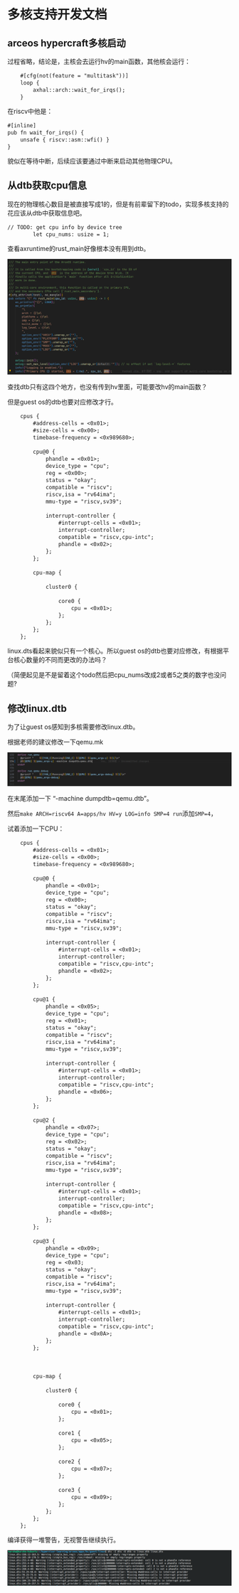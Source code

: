 # 多核支持开发文档

## arceos hypercraft多核启动

过程省略，结论是，主核会去运行hv的main函数，其他核会运行：

```
    #[cfg(not(feature = "multitask"))]
    loop {
        axhal::arch::wait_for_irqs();
    }
```

在riscv中他是：

```
#[inline]
pub fn wait_for_irqs() {
    unsafe { riscv::asm::wfi() }
}

```

貌似在等待中断，后续应该要通过中断来启动其他物理CPU。



## 从dtb获取cpu信息

现在的物理核心数目是被直接写成1的，但是有前辈留下的todo，实现多核支持的花应该从dtb中获取信息吧。

```
// TODO: get cpu info by device tree
        let cpu_nums: usize = 1;
```

查看axruntime的rust_main好像根本没有用到dtb。

![](./pictures/m-1.png)

查找dtb只有这四个地方，也没有传到hv里面，可能要改hv的main函数？

但是guest os的dtb也要对应修改才行。

```
	cpus {
		#address-cells = <0x01>;
		#size-cells = <0x00>;
		timebase-frequency = <0x989680>;

		cpu@0 {
			phandle = <0x01>;
			device_type = "cpu";
			reg = <0x00>;
			status = "okay";
			compatible = "riscv";
			riscv,isa = "rv64ima";
			mmu-type = "riscv,sv39";

			interrupt-controller {
				#interrupt-cells = <0x01>;
				interrupt-controller;
				compatible = "riscv,cpu-intc";
				phandle = <0x02>;
			};
		};

		cpu-map {

			cluster0 {

				core0 {
					cpu = <0x01>;
				};
			};
		};
	};

```

linux.dts看起来貌似只有一个核心。所以guest os的dtb也要对应修改，有根据平台核心数量的不同而更改的办法吗？

（简便起见是不是留着这个todo然后把cpu_nums改成2或者5之类的数字也没问题?



## 修改linux.dtb

为了让guest os感知到多核需要修改linux.dtb。

根据老师的建议修改一下qemu.mk

![](./pictures/m-2.png)

在末尾添加一下 “-machine dumpdtb=qemu.dtb”。

然后`make ARCH=riscv64 A=apps/hv HV=y LOG=info SMP=4 run`添加`SMP=4`，

试着添加一下CPU：

```
	cpus {
		#address-cells = <0x01>;
		#size-cells = <0x00>;
		timebase-frequency = <0x989680>;

		cpu@0 {
			phandle = <0x01>;
			device_type = "cpu";
			reg = <0x00>;
			status = "okay";
			compatible = "riscv";
			riscv,isa = "rv64ima";
			mmu-type = "riscv,sv39";

			interrupt-controller {
				#interrupt-cells = <0x01>;
				interrupt-controller;
				compatible = "riscv,cpu-intc";
				phandle = <0x02>;
			};
		};

		cpu@1 {
			phandle = <0x05>;
			device_type = "cpu";
			reg = <0x01>;
			status = "okay";
			compatible = "riscv";
			riscv,isa = "rv64ima";
			mmu-type = "riscv,sv39";

			interrupt-controller {
				#interrupt-cells = <0x01>;
				interrupt-controller;
				compatible = "riscv,cpu-intc";
				phandle = <0x06>;
			};
		};

		cpu@2 {
			phandle = <0x07>;
			device_type = "cpu";
			reg = <0x02>;
			status = "okay";
			compatible = "riscv";
			riscv,isa = "rv64ima";
			mmu-type = "riscv,sv39";

			interrupt-controller {
				#interrupt-cells = <0x01>;
				interrupt-controller;
				compatible = "riscv,cpu-intc";
				phandle = <0x08>;
			};
		};

		cpu@3 {
			phandle = <0x09>;
			device_type = "cpu";
			reg = <0x03;
			status = "okay";
			compatible = "riscv";
			riscv,isa = "rv64ima";
			mmu-type = "riscv,sv39";

			interrupt-controller {
				#interrupt-cells = <0x01>;
				interrupt-controller;
				compatible = "riscv,cpu-intc";
				phandle = <0x0A>;
			};
		};



		cpu-map {

			cluster0 {

				core0 {
					cpu = <0x01>;
				};

				core1 {
					cpu = <0x05>;
				};

				core2 {
					cpu = <0x07>;
				};

				core3 {
					cpu = <0x09>;
				};
			};
		};
	};
```

编译获得一堆警告，无视警告继续执行。

![](./pictures/m-3.png)

